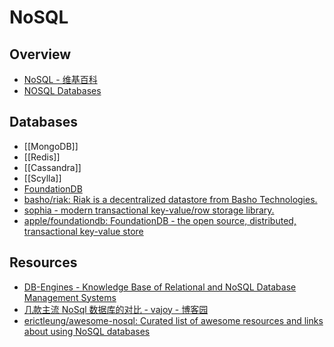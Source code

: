 # NoSQL

## Overview

- [NoSQL - 维基百科](https://zh.wikipedia.org/wiki/NoSQL)
- [NOSQL Databases](http://nosql-database.org/)

## Databases

- [[MongoDB]]
- [[Redis]]
- [[Cassandra]]
- [[Scylla]]
- [FoundationDB](https://www.foundationdb.org/)
- [basho/riak: Riak is a decentralized datastore from Basho Technologies.](https://github.com/basho/riak)
- [sophia - modern transactional key-value/row storage library.](http://sophia.systems/)
- [apple/foundationdb: FoundationDB - the open source, distributed, transactional key-value store](https://github.com/apple/foundationdb)

## Resources

- [DB-Engines - Knowledge Base of Relational and NoSQL Database Management Systems](http://db-engines.com/en/)
- [几款主流 NoSql 数据库的对比 - vajoy - 博客园](http://www.cnblogs.com/vajoy/p/5471308.html)
- [erictleung/awesome-nosql: Curated list of awesome resources and links about using NoSQL databases](https://github.com/erictleung/awesome-nosql)

